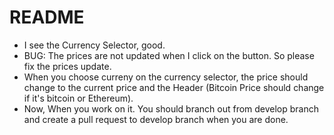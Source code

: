 # README

- I see the Currency Selector, good.
- BUG: The prices are not updated when I click on the button. So please fix the prices update.
- When you choose curreny on the currency selector, the price should change to the current price and the Header (Bitcoin Price should change if it's bitcoin or Ethereum).
- Now, When you work on it. You should branch out from develop branch and create a pull request to develop branch when you are done.
